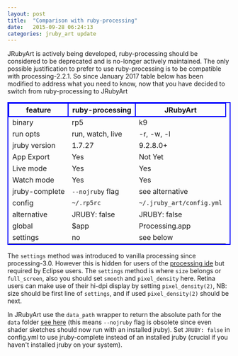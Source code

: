 ```yaml
---
layout: post
title:  "Comparison with ruby-processing"
date:   2015-09-28 06:24:13
categories: jruby_art update
---
```


JRubyArt is actively being developed, ruby-processing should be considered to be deprecated and is no-longer actively maintained.  The only possible justification to prefer to use ruby-processing is to be compatible with processing-2.2.1. So since January 2017 table below has been modified to address what you need to know, now that you have decided to switch from ruby-processing to JRubyArt

<style>
table{
    border-collapse: collapse;
    border-spacing: 0;
    border:2px solid #0000FF;
}

th{
    border:2px solid #0000FF;
}
</style>

|feature       |  ruby-processing  |  JRubyArt               |
|----------    |---------------    |-----------              |
|binary        |rp5                |k9                       |
|run opts      |run, watch, live   |-r, -w, -l               |
|jruby version |1.7.27             |9.2.8.0+                 |
|App Export    |Yes                |Not Yet                  |
|Live mode     |Yes                |Yes                      |
|Watch mode    |Yes                |Yes                      |
|jruby-complete|`--nojruby` flag   |see alternative          |
|config        |`~/.rp5rc`         |`~/.jruby_art/config.yml`|
|alternative   |JRUBY: false       |JRUBY: false             |
|global        |$app               |Processing.app           |
|settings      |no                 |see below                |

The `settings` method was introduced to vanilla processing since processing-3.0. However this is hidden for users of the [processing ide][settings] but required by Eclipse users. The `settings` method is where `size` belongs or `full_screen`, also you should set `smooth` and `pixel_density` here. Retina users can make use of their hi-dpi display by setting `pixel_density(2)`, NB: size should be first line of `settings`, and if used `pixel_density(2)` should be next.

In JRubyArt use the `data_path` wrapper to return the absolute path for the `data` folder [see here][here] (this means `--nojruby` flag is obsolete since even shader sketches should now run with an installed jruby). Set `JRUBY: false` in config.yml to use jruby-complete instead of an installed jruby (crucial if you haven't installed jruby on your system).

[settings]:https://processing.org/reference/settings_.html
[here]:{{site.github.url}}/data_path/
